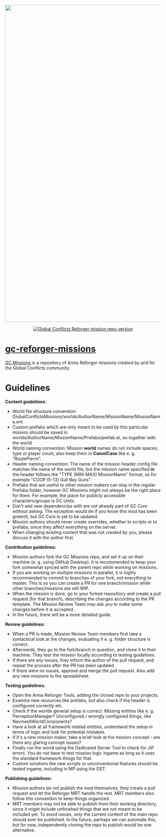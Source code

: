 <p align="center">
    <img src="https://content.globalconflicts.net/ArtAssets/logo_black_text.png" width="1024">
</p>
<p align="center">
    <a href="https://github.com/Global-Conflicts-ArmA/gc-reforger-missions/releases/latest">
        <img src="https://img.shields.io/badge/Version-1.0.2-blue.svg" alt="Global Conflicts Reforger mission repo version">
</p>

# gc-reforger-missions
[GC Missions](https://reforger.armaplatform.com/workshop/62D55563549DA97A-GlobalConflictsMissions) is a repository of Arma Reforger missions created by and for the Global Conflicts community.

# Guidelines

**Content guidelines:**
- World file structure convention: GlobalConflictsMissions/worlds/AuthorName/MissionName/MissionName.ent
- Custom prefabs which are only meant to be used by this particular mission should be saved in worlds/AuthorName/MissionName/Prefabs/prefab.et, so together with the world
- World naming convention: Mission **world** names do not include spaces, type or player count, also keep them in **CamelCase** like e. g. "RoutePierre".
- Header naming convention: The name of the mission header config file matches the name of the world file, but the mission name specified **in** the header follows the "TYPE (MIN-MAX) MissionName" format, so for example "COOP (5-13) Gull Bay Guns".
- Prefabs that are useful to other mission makers can stay in the regular Prefabs folder, however GC Missions might not always be the right place for them. For example, the place for publicly accessible characters/groups is GC Units.
- Don't add new dependencies with are not already part of GC Core without asking. The exception would be if you know this mod has been greenlit, but GC Core is yet to be updated.
- Mission authors should never create overrides, whether to scripts or to prefabs, since they affect everything on the server.
- When changing existing content that was not created by you, please discuss it with the author first.

**Contribution guidelines:**
- Mission authors fork the GC Missions repo, and set it up on their machine (e. g. using GitHub Desktop). It is recommended to keep your fork somewhat synced with the parent repo while working on missions.
- If you are working on multiple missions in parallel, it is highly recommended to commit to branches of your fork, not everything to master. This is so you can create a PR for one branch/mission while other branches/missions are still WIP.
- When the mission is done, go to your forked repositiory and create a pull request (for that branch), describing the changes according to the PR template. The Mission Review Team may ask you to make some changes before it is accepted.
- In the future, there will be a more detailed guide.

**Review guidelines:**
- When a PR is made, Mission Review Team members first take a syntactical look at the changes, evaluating if e. g. folder structure is correct.
- Afterwards, they go to the fork/branch in question, and clone it to their machine. They test the mission locally according to testing guidelines.
- If there are any issues, they inform the author of the pull request, and repeat the process after the PR has been updated.
- If there were no issues, approve and merge the pull request. Also add any new missions to the spreadsheet.

**Testing guidelines:**
- Open the Arma Reforger Tools, adding the cloned repo to your projects.
- Examine new resources like prefabs, but also check if the header is configured correctly etc.
- Check if the worlds general setup is correct. Missing entities like e. g. PerceptionManager? Unconfigured / wrongly configured things, like NavmeshWorldComponents?
- Have a look at all framework related entities, understand the setup in terms of logic and look for potential mistakes.
- If it's a new mission maker, take a brief look at the mission concept - are there any glaring concept issues?
- Finally run the world using the Dedicated Server Tool to check for JIP errors. You do not have to test mission logic ingame as long as it uses the standard framework things for that.
- Custom solutions like new scripts or unconventional features should be tested ingame, including in MP using the DST.

**Publishing guidelines:**
- Mission authors do not publish the mod themselves, they create a pull request and let the Reforger MRT handle the rest. MRT members also follow this convention to keep things organized.
- MRT members may not be able to publish from their working directory, since it might include unfinished things that are not meant to be included yet. To avoid issues, only the current content of the main repo should ever be published. In the future, perhaps we can automate this, but for now, independently cloning the repo to publish would be one alternative.
